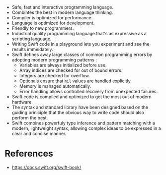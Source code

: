 * Safe, fast and interactive programming language.
* Combintes the best in modern language thinking.
* Compiler is optimized for performance.
* Language is optimized for development.
* Friendly to new programmers.
* Industrial quality programming language that's as expressive as a scripting language.
* Writing Swift code in a playground lets you experiment and see the results immeidately.
* Swift defines away large classes of common programming errors by adopting modern programming patterns :
	* Variables are always initialized before use.
	* Array indices are checked for out of bound errors.
	* Integers are checked for overflow.
	* Optionals ensure that `mil` values are handled explicitly.
	* Memory is managed automatically.
	* Error handling allows controlled recovery from unexpected failures.
* Swift code is compiled and optimized to get the most out of modern hardware.
* The syntax and standard library have been designed based on the guiding priniciple that the obvious way to write code should also perform the best.
* Swift combines powerfuly type inference and pattern matching with a modern, lightweight syntax, allowing complex ideas to be expressed in a clear and concise manner.
# References
* https://docs.swift.org/swift-book/
